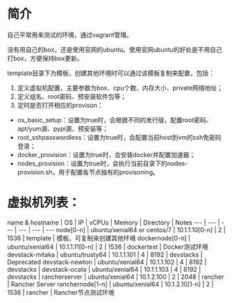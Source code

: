 # 简介

自己平常用来测试的环境，通过vagrant管理。  

没有用自己的box，还是使用官网的ubuntu。使用官网ubuntu的好处是不用自己打box，方便保持box更新。  

template目录下为模板，创建其他环境时可以通过该模板复制来配置，包括：  
1. 定义虚拟机配置，主要参数为box、cpu个数、内存大小、private网络地址；  
2. 定义组名、root密码、预安装软件包等；  
3. 定时是否打开相应的provison：  
  * os_basic_setup：设置为true时，会根据不同的发行版，配置root密码、apt/yum源、pypi源、预安装等；  
  * root_sshpasswordless：设置为true时，会配置当前host到vm的ssh免密码登录；  
  * docker_provision：设置为true时，会安装docker并配置加速器；  
  * nodes_provision：设置为true时，会执行当前目录下的nodes-provision.sh，用于配置各节点独有的provisoning。  


# 虚拟机列表：

name & hostname | OS | IP | vCPUs | Memory | Directory | Notes
--- | --- | --- | --- | --- | ---
node[0-n] | ubuntu/xenial64 or centos/7 | 10.1.1.10[0-n] | 2 | 1536 | template | 模板，可复制来创建其他环境
dockernode[0-n] | ubuntu/xenial64 | 10.1.1.11[0-n] | 2 | 1536 | dockertest | Docker测试环境
devstack-mitaka | ubuntu/trusty64 | 10.1.1.101 | 4 | 8192 | devstacks | Deprecated
devstack-newton | ubuntu/xenial64 | 10.1.1.102 | 4 | 8192 | devstacks |
devstack-ocata | ubuntu/xenial64 | 10.1.1.103 | 4 | 8192 | devstacks |
rancherserver | ubuntu/xenial64 | 10.1.2.100 | 2 | 2048 | rancher | Rancher Server
ranchernode[1-n] | ubuntu/xenial64 | 10.1.2.10[1-n] | 2 | 1536 | rancher | Rancher节点测试环境
